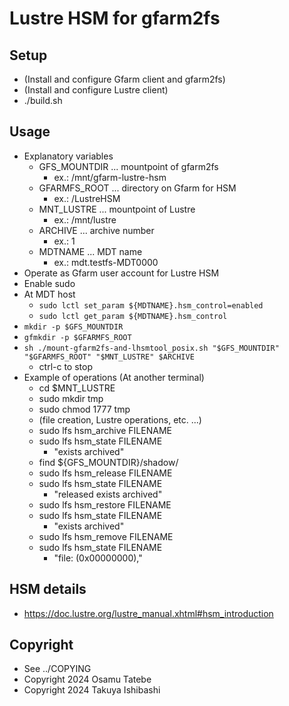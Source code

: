 # Lustre HSM for gfarm2fs

## Setup

- (Install and configure Gfarm client and gfarm2fs)
- (Install and configure Lustre client)
- ./build.sh

## Usage

- Explanatory variables
  - GFS_MOUNTDIR ... mountpoint of gfarm2fs
    - ex.: /mnt/gfarm-lustre-hsm
  - GFARMFS_ROOT ... directory on Gfarm for HSM
    - ex.: /LustreHSM
  - MNT_LUSTRE ... mountpoint of Lustre
    - ex.: /mnt/lustre
  - ARCHIVE ... archive number
    - ex.: 1
  - MDTNAME ... MDT name
    - ex.: mdt.testfs-MDT0000
- Operate as Gfarm user account for Lustre HSM
- Enable sudo
- At MDT host
  - `sudo lctl set_param ${MDTNAME}.hsm_control=enabled`
  - `sudo lctl get_param ${MDTNAME}.hsm_control`
- `mkdir -p $GFS_MOUNTDIR`
- `gfmkdir -p $GFARMFS_ROOT`
- `sh ./mount-gfarm2fs-and-lhsmtool_posix.sh "$GFS_MOUNTDIR" "$GFARMFS_ROOT" "$MNT_LUSTRE" $ARCHIVE`
  - ctrl-c to stop
- Example of operations (At another terminal)
  - cd $MNT_LUSTRE
  - sudo mkdir tmp
  - sudo chmod 1777 tmp
  - (file creation, Lustre operations, etc. ...)
  - sudo lfs hsm_archive FILENAME
  - sudo lfs hsm_state FILENAME
    - "exists archived"
  - find ${GFS_MOUNTDIR}/shadow/
  - sudo lfs hsm_release FILENAME
  - sudo lfs hsm_state FILENAME
    - "released exists archived"
  - sudo lfs hsm_restore FILENAME
  - sudo lfs hsm_state FILENAME
    - "exists archived"
  - sudo lfs hsm_remove FILENAME
  - sudo lfs hsm_state FILENAME
    - "file: (0x00000000),"

## HSM details

- <https://doc.lustre.org/lustre_manual.xhtml#hsm_introduction>

## Copyright

- See ../COPYING
- Copyright 2024 Osamu Tatebe
- Copyright 2024 Takuya Ishibashi
